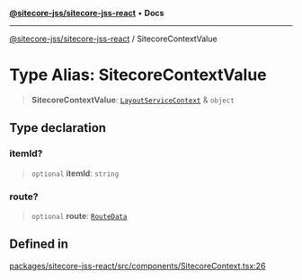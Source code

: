 [**@sitecore-jss/sitecore-jss-react**](../README.md) • **Docs**

***

[@sitecore-jss/sitecore-jss-react](../README.md) / SitecoreContextValue

# Type Alias: SitecoreContextValue

> **SitecoreContextValue**: [`LayoutServiceContext`](../interfaces/LayoutServiceContext.md) & `object`

## Type declaration

### itemId?

> `optional` **itemId**: `string`

### route?

> `optional` **route**: [`RouteData`](../interfaces/RouteData.md)

## Defined in

[packages/sitecore-jss-react/src/components/SitecoreContext.tsx:26](https://github.com/Sitecore/jss/blob/d913ed54238504581de52043eb1a0198f8a99bdf/packages/sitecore-jss-react/src/components/SitecoreContext.tsx#L26)
